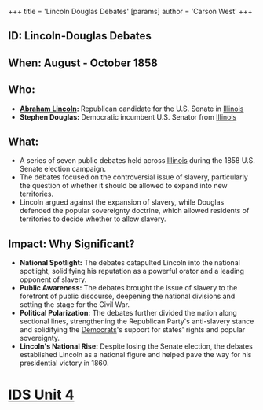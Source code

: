+++
 title = 'Lincoln Douglas Debates'
[params]
	author = 'Carson West'
+++
## ID: Lincoln-Douglas Debates

## When: August - October 1858

## Who:
* **[Abraham Lincoln](./../abraham-lincoln/):** Republican candidate for the U.S. Senate in [Illinois](./../illinois/)
* **Stephen Douglas:** Democratic incumbent U.S. Senator from [Illinois](./../illinois/)

## What:
* A series of seven public debates held across [Illinois](./../illinois/) during the 1858 U.S. Senate election campaign.
* The debates focused on the controversial issue of slavery, particularly the question of whether it should be allowed to expand into new territories.
* Lincoln argued against the expansion of slavery, while Douglas defended the popular sovereignty doctrine, which allowed residents of territories to decide whether to allow slavery.

## Impact: Why Significant?
* **National Spotlight:** The debates catapulted Lincoln into the national spotlight, solidifying his reputation as a powerful orator and a leading opponent of slavery.
* **Public Awareness:** The debates brought the issue of slavery to the forefront of public discourse, deepening the national divisions and setting the stage for the Civil War.
* **Political Polarization:** The debates further divided the nation along sectional lines, strengthening the Republican Party's anti-slavery stance and solidifying the [Democrats](./../democrats/)'s support for states' rights and popular sovereignty.
* **Lincoln's National Rise:** Despite losing the Senate election, the debates established Lincoln as a national figure and helped pave the way for his presidential victory in 1860. 

# [IDS Unit 4](./../ids-unit-4/)